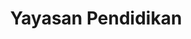 ---
id: 65
title : Yayasan Pendidikan
linkurl: https://drive.google.com/drive/folders/1BsH7q-F1tymmuW_t4ZdgarfWmT4F2VDB?usp=sharing
fitur : aspekpajak
createdTime : 31/07/2019
modifiedTime : 26/12/2019
topik: Versi Lengkap
img: school.png
---